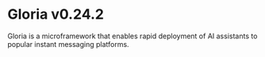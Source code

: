 # Gloria v0.24.2

Gloria is a microframework that enables rapid deployment of AI assistants to popular instant messaging platforms.
